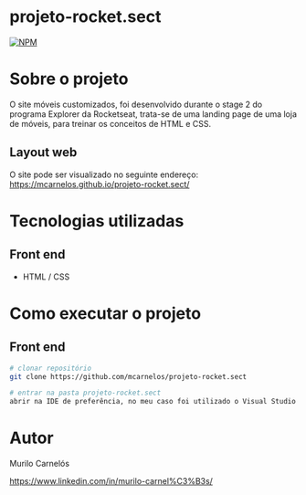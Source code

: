# projeto-rocket.sect
[![NPM](https://img.shields.io/npm/l/react)](https://github.com/mcarnelos/projeto-rocket.sect/new/master/LICENSE)

# Sobre o projeto

O site móveis customizados, foi desenvolvido durante o stage 2 do programa Explorer da Rocketseat, trata-se de uma landing page de uma loja de móveis, 
para treinar os conceitos de HTML e CSS.

## Layout web
O site pode ser visualizado no seguinte endereço: 
https://mcarnelos.github.io/projeto-rocket.sect/

# Tecnologias utilizadas
## Front end
- HTML / CSS 

# Como executar o projeto

## Front end

```bash
# clonar repositório
git clone https://github.com/mcarnelos/projeto-rocket.sect

# entrar na pasta projeto-rocket.sect
abrir na IDE de preferência, no meu caso foi utilizado o Visual Studio Code.
```

# Autor

Murilo Carnelós

https://www.linkedin.com/in/murilo-carnel%C3%B3s/
